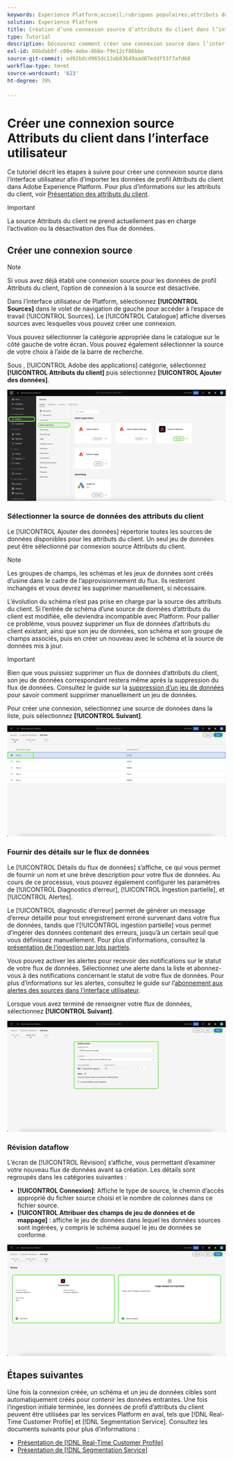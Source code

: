 ```yaml
---
keywords: Experience Platform;accueil;rubriques populaires;attributs du client
solution: Experience Platform
title: Création d’une connexion source d’attributs du client dans l’interface utilisateur
type: Tutorial
description: Découvrez comment créer une connexion source dans l’interface utilisateur pour importer les données de profil des attributs du client dans Adobe Experience Platform.
exl-id: 66bdab8f-c00e-4ebe-8b8e-f9e12cf86bbe
source-git-commit: ed92bdcd965dc13ab83649aad87eddf53f7afd60
workflow-type: tm+mt
source-wordcount: '623'
ht-degree: 39%

---
```


# Créer une connexion source Attributs du client dans l’interface utilisateur

Ce tutoriel décrit les étapes à suivre pour créer une connexion source dans l’interface utilisateur afin d’importer les données de profil Attributs du client dans Adobe Experience Platform. Pour plus d’informations sur les attributs du client, voir [Présentation des attributs du client](https://experienceleague.adobe.com/docs/core-services/interface/customer-attributes/attributes.html?lang=fr).

>[!IMPORTANT]
>
>La source Attributs du client ne prend actuellement pas en charge l’activation ou la désactivation des flux de données.

## Créer une connexion source

>[!NOTE]
>
>Si vous avez déjà établi une connexion source pour les données de profil Attributs du client, l’option de connexion à la source est désactivée.

Dans l’interface utilisateur de Platform, sélectionnez **[!UICONTROL Sources]** dans le volet de navigation de gauche pour accéder à l’espace de travail [!UICONTROL Sources]. Le [!UICONTROL Catalogue] affiche diverses sources avec lesquelles vous pouvez créer une connexion.

Vous pouvez sélectionner la catégorie appropriée dans le catalogue sur le côté gauche de votre écran. Vous pouvez également sélectionner la source de votre choix à l’aide de la barre de recherche.

Sous , [!UICONTROL Adobe des applications] catégorie, sélectionnez **[!UICONTROL Attributs du client]** puis sélectionnez **[!UICONTROL Ajouter des données]**.

![catalogue](../../../../images/tutorials/create/customer-attributes/catalog.png)

### Sélectionner la source de données des attributs du client

Le [!UICONTROL Ajouter des données] répertorie toutes les sources de données disponibles pour les attributs du client. Un seul jeu de données peut être sélectionné par connexion source Attributs du client.

>[!NOTE]
>
>Les groupes de champs, les schémas et les jeux de données sont créés d’usine dans le cadre de l’approvisionnement du flux. Ils resteront inchangés et vous devrez les supprimer manuellement, si nécessaire.

L’évolution du schéma n’est pas prise en charge par la source des attributs du client. Si l’entrée de schéma d’une source de données d’attributs du client est modifiée, elle deviendra incompatible avec Platform. Pour pallier ce problème, vous pouvez supprimer un flux de données d’attributs du client existant, ainsi que son jeu de données, son schéma et son groupe de champs associés, puis en créer un nouveau avec le schéma et la source de données mis à jour.

>[!IMPORTANT]
>
>Bien que vous puissiez supprimer un flux de données d’attributs du client, son jeu de données correspondant restera même après la suppression du flux de données. Consultez le guide sur la [suppression d’un jeu de données](../../../../../catalog/datasets/user-guide.md) pour savoir comment supprimer manuellement un jeu de données.

Pour créer une connexion, sélectionnez une source de données dans la liste, puis sélectionnez **[!UICONTROL Suivant]**.

![add-data](../../../../images/tutorials/create/customer-attributes/add-data.png)

### Fournir des détails sur le flux de données

Le [!UICONTROL Détails du flux de données] s’affiche, ce qui vous permet de fournir un nom et une brève description pour votre flux de données. Au cours de ce processus, vous pouvez également configurer les paramètres de [!UICONTROL Diagnostics d’erreur], [!UICONTROL Ingestion partielle], et [!UICONTROL Alertes].

Le [!UICONTROL diagnostic d’erreur] permet de générer un message d’erreur détaillé pour tout enregistrement erroné survenant dans votre flux de données, tandis que l’[!UICONTROL ingestion partielle] vous permet d’ingérer des données contenant des erreurs, jusqu’à un certain seuil que vous définissez manuellement. Pour plus d’informations, consultez la [présentation de l’ingestion par lots partiels](../../../../../ingestion/batch-ingestion/partial.md).

Vous pouvez activer les alertes pour recevoir des notifications sur le statut de votre flux de données. Sélectionnez une alerte dans la liste et abonnez-vous à des notifications concernant le statut de votre flux de données. Pour plus d’informations sur les alertes, consultez le guide sur l’[abonnement aux alertes des sources dans l’interface utilisateur](../../alerts.md).

Lorsque vous avez terminé de renseigner votre flux de données, sélectionnez **[!UICONTROL Suivant]**.

![dataflow-detail](../../../../images/tutorials/create/customer-attributes/dataflow-detail.png)

### Révision dataflow

L’écran de [!UICONTROL Révision] s’affiche, vous permettant dʼexaminer votre nouveau flux de données avant sa création. Les détails sont regroupés dans les catégories suivantes :

* **[!UICONTROL Connexion]**: Affiche le type de source, le chemin d’accès approprié du fichier source choisi et le nombre de colonnes dans ce fichier source.
* **[!UICONTROL Attribuer des champs de jeu de données et de mappage]** : affiche le jeu de données dans lequel les données sources sont ingérées, y compris le schéma auquel le jeu de données se conforme.

![review](../../../../images/tutorials/create/customer-attributes/review.png)

## Étapes suivantes

Une fois la connexion créée, un schéma et un jeu de données cibles sont automatiquement créés pour contenir les données entrantes. Une fois l’ingestion initiale terminée, les données de profil d’attributs du client peuvent être utilisées par les services Platform en aval, tels que [!DNL Real-Time Customer Profile] et [!DNL Segmentation Service]. Consultez les documents suivants pour plus d’informations :

* [Présentation de [!DNL Real-Time Customer Profile]](../../../../../profile/home.md)
* [Présentation de [!DNL Segmentation Service]](../../../../../segmentation/home.md)
